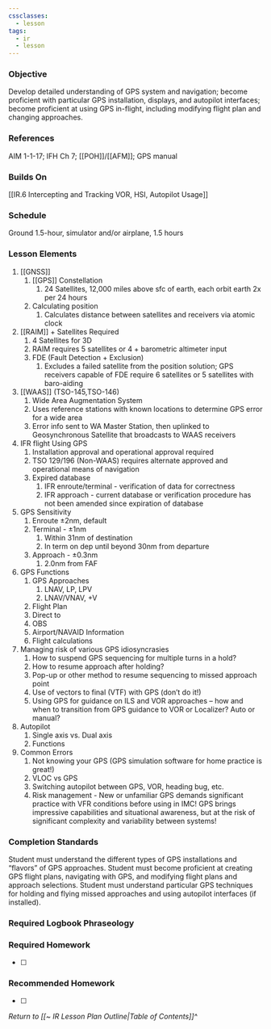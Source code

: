 ```yaml
---
cssclasses:
  - lesson
tags:
  - ir
  - lesson
---
```

### Objective
Develop detailed understanding of GPS system and navigation; become proficient with particular GPS installation, displays, and autopilot interfaces; become proficient at using GPS in-flight, including modifying flight plan and changing approaches. 

### References
AIM 1-1-17; IFH Ch 7; [[POH]]/[[AFM]]; GPS manual

### Builds On
[[IR.6 Intercepting and Tracking VOR, HSI, Autopilot Usage]]

### Schedule
Ground 1.5-hour, simulator and/or airplane, 1.5 hours 

### Lesson Elements
1. [[GNSS]]
	1. [[GPS]] Constellation
		1. 24 Satellites, 12,000 miles above sfc of earth, each orbit earth 2x per 24 hours
	2. Calculating position
		1. Calculates distance between satellites and receivers via atomic clock
2. [[RAIM]] + Satellites Required
	1. 4 Satellites for 3D
	2. RAIM requires 5 satellites or 4 + barometric altimeter input
	3. FDE (Fault Detection + Exclusion) 
		1. Excludes a failed satellite from the position solution; GPS receivers capable of FDE require 6 satellites or 5 satellites with baro-aiding
3. [[WAAS]] (TSO-145,TSO-146)
	1. Wide Area Augmentation System
	2. Uses reference stations with known locations to determine GPS error for a wide area
	3. Error info sent to WA Master Station, then uplinked to Geosynchronous Satellite that broadcasts to WAAS receivers
4. IFR flight Using GPS
	1. Installation approval and operational approval required
	2. TSO 129/196 (Non-WAAS) requires alternate approved and operational means of navigation
	3. Expired database
		1. IFR enroute/terminal - verification of data for correctness
		2. IFR approach - current database or verification procedure has not been amended since expiration of database
5. GPS Sensitivity
	1. Enroute  ±2nm, default
	2. Terminal - ±1nm
		1. Within 31nm of destination
		2. In term on dep until beyond 30nm from departure
	3. Approach - ±0.3nm 
		1. 2.0nm from FAF
6. GPS Functions
	1. GPS Approaches		  
		1. LNAV, LP, LPV
		2. LNAV/VNAV, +V
	2. Flight Plan
	3. Direct to
	4. OBS
	5. Airport/NAVAID Information
	6. Flight calculations
7. Managing risk of various GPS idiosyncrasies
	1. How to suspend GPS sequencing for multiple turns in a hold? 
	2. How to resume approach after holding? 
	3. Pop-up or other method to resume sequencing to missed approach point
	4. Use of vectors to final (VTF) with GPS (don’t do it!) 
	5. Using GPS for guidance on ILS and VOR approaches – how and when to transition from GPS guidance to VOR or Localizer? Auto or manual?
8. Autopilot
	1. Single axis vs. Dual axis
	2. Functions
9. Common Errors
	1. Not knowing your GPS (GPS simulation software for home practice is great!)
	2. VLOC vs GPS
	3. Switching autopilot between GPS, VOR, heading bug, etc. 
	4. Risk management - New or unfamiliar GPS demands significant practice with VFR conditions before using in IMC! GPS brings impressive capabilities and situational awareness, but at the risk of significant complexity and variability between systems! 
### Completion Standards
Student must understand the different types of GPS installations and “flavors” of GPS approaches. Student must become proficient at creating GPS flight plans, navigating with GPS, and modifying flight plans and approach selections. Student must understand particular GPS techniques for holding and flying missed approaches and using autopilot interfaces (if installed).

### Required Logbook Phraseology

### Required Homework
- [ ] 

### Recommended Homework
- [ ] 

*Return to [[~ IR Lesson Plan Outline|Table of Contents]]^*